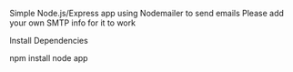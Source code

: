 Simple Node.js/Express app using Nodemailer to send emails
Please add your own SMTP info for it to work

Install Dependencies

npm install 
node app
